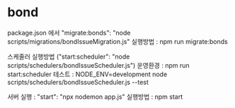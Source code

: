 # bond

package.json 에서
"migrate:bonds": "node scripts/migrations/bondIssueMigration.js" 실행방법 : npm run migrate:bonds

스케줄러 실행방법 ("start:scheduler": "node scripts/schedulers/bondIssueScheduler.js")
운영환경 : npm run start:scheduler
테스트 : NODE_ENV=development node scripts/schedulers/bondIssueScheduler.js --test

서버 실행 : "start": "npx nodemon app.js" 실행방법 : npm start
